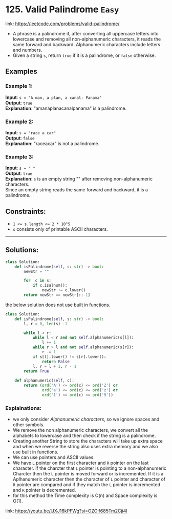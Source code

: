 # 125. Valid Palindrome `Easy`
link: https://leetcode.com/problems/valid-palindrome/

- A phrase is a palindrome if, after converting all uppercase letters into lowercase and removing all non-alphanumeric characters, it reads the same forward and backward. Alphanumeric characters include letters and numbers.
- Given a string `s`, return `true` if it is a palindrome, or `false` otherwise.

## Examples

### Example 1:
**Input**: `s = "A man, a plan, a canal: Panama"`  
**Output**: `true`  
**Explanation**: "amanaplanacanalpanama" is a palindrome.

### Example 2:
**Input**: `s = "race a car"`  
**Output**: `false`  
**Explanation**: "raceacar" is not a palindrome.

### Example 3:
**Input**: `s = " "`  
**Output**: `true`  
**Explanation**: `s` is an empty string "" after removing non-alphanumeric characters.  
Since an empty string reads the same forward and backward, it is a palindrome.

## Constraints:
- `1 <= s.length <= 2 * 10^5`
- `s` consists only of printable ASCII characters.

---

## Solutions:
```python
class Solution:
    def isPalindrome(self, s: str) -> bool:
        newStr = ""

        for  c in s:
            if c.isalnum():
                newStr += c.lower()
        return newStr == newStr[::-1]
```
the below solution does not use built in functions.
```python
class Solution:
    def isPalindrome(self, s: str) -> bool:
        l, r = 0, len(s) -1

        while l < r:
            while l < r and not self.alphanumeric(s[l]):
                l += 1
            while r > l and not self.alphanumeric(s[r]):
                r -= 1
            if s[l].lower() != s[r].lower():
                return False
            l, r = l + 1, r - 1
        return True
    
    def alphanumeric(self, c):
        return (ord('A') <= ord(c) <= ord('Z') or 
                ord('a') <= ord(c) <= ord('z') or
                ord('1') <= ord(c) <= ord('9'))
```

### Explainations:
- we only consider *Alphanumeric characters*, so we ignore spaces and other symbols.
- We remove the non alphanumeric characters, we convert all the alphabets to lowercase and then check if the string is a palindrome.
- Creating another String to store the characters will take up extra space and when we reverse the string also uses extra memory and we also use built in functions.
- We can use pointers and ASCII values.
- We have `L` pointer on the first character and `R` pointer on the last character. if the charcter that `L` pointer is pointing to a non-alphanumeric Charcter then the `L` pointer is moved forward or is incremented. If it is a Aplhanumeric character then the character of `L` pointer and character of `R` pointer are compared and if they match the `L` pointer is incremented and `R` pointer is decremented.
- for this method the Time complexity is O(n) and Space complexity is O(1).

link: https://youtu.be/jJXJ16kPFWg?si=OZOlf685Tm2Cji4I

